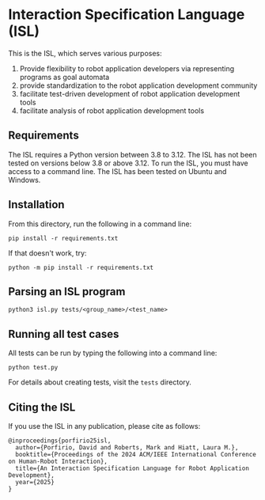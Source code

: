 # Interaction Specification Language (ISL)

This is the ISL, which serves various purposes:

1. Provide flexibility to robot application developers via representing programs as goal automata
2. provide standardization to the robot application development community
3. facilitate test-driven development of robot application development tools
4. facilitate analysis of robot application development tools

## Requirements

The ISL requires a Python version between 3.8 to 3.12.
The ISL has not been tested on versions below 3.8 or above 3.12.
To run the ISL, you must have access to a command line.
The ISL has been tested on Ubuntu and Windows.

## Installation

From this directory, run the following in a command line:

```
pip install -r requirements.txt
```

If that doesn't work, try:

```
python -m pip install -r requirements.txt
```

## Parsing an ISL program

```
python3 isl.py tests/<group_name>/<test_name>
```

## Running all test cases

All tests can be run by typing the following into a command line:

```
python test.py
```

For details about creating tests, visit the `tests` directory.

## Citing the ISL

If you use the ISL in any publication, please cite as follows:

```
@inproceedings{porfirio25isl,
  author={Porfirio, David and Roberts, Mark and Hiatt, Laura M.},
  booktitle={Proceedings of the 2024 ACM/IEEE International Conference on Human-Robot Interaction}, 
  title={An Interaction Specification Language for Robot Application Development}, 
  year={2025}
}
```